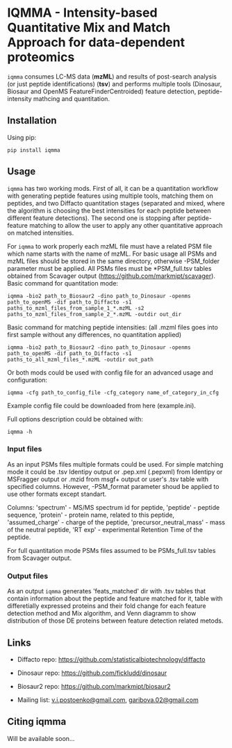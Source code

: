# IQMMA - Intensity-based Quantitative Mix and Match Approach for data-dependent proteomics

`iqmma` consumes LC-MS data (**mzML**) and results of post-search analysis (or just peptide identifications) (**tsv**) and performs multiple tools (Dinosaur, Biosaur and OpenMS FeatureFinderCentroided) feature detection, peptide-intensity mathcing and quantitation.

## Installation

Using pip:

    pip install iqmma

## Usage

`iqmma` has two working mods. First of all, it can be a quantitation workflow with generating peptide features using multiple tools, matching them on peptides, and two Diffacto quantitation stages (separated and mixed, where the algorithm is choosing the best intensities for each peptide between different feature detections). The second one is stopping after peptide-feature matching to allow the user to apply any other quantitative approach on matched intensities.

For `iqmma` to work properly each mzML file must have a related PSM file which name starts with the name of mzML.
For basic usage all PSMs and mzML files should be stored in the same directory, otherwise -PSM_folder parameter must be applied. All PSMs files must be *PSM_full.tsv tables obtained from Scavager output (https://github.com/markmipt/scavager).
Basic command for quantitation mode:

    iqmma -bio2 path_to_Biosaur2 -dino path_to_Dinosaur -openms path_to_openMS -dif path_to_Diffacto -s1 paths_to_mzml_files_from_sample_1_*.mzML -s2 paths_to_mzml_files_from_sample_2_*.mzML -outdir out_dir

Basic command for matching peptide intensities: (all .mzml files goes into first sample without any differences, no quantitation applied)

    iqmma -bio2 path_to_Biosaur2 -dino path_to_Dinosaur -openms path_to_openMS -dif path_to_Diffacto -s1 paths_to_all_mzml_files_*.mzML -outdir out_path

Or both mods could be used with config file for an advanced usage and configuration:

    iqmma -cfg path_to_config_file -cfg_category name_of_category_in_cfg
    
Example config file could be downloaded from here (example.ini). 


Full options description could be obtained with:

    iqmma -h

### Input files

As an input PSMs files multiple formats could be used. For simple matching mode it could be .tsv Identipy output or .pep.xml (.pepxml) from Identipy or MSFragger output or .mzid from msgf+ output or user's .tsv table with specified columns. However, -PSM_format parameter shoud be applied to use other formats except standart.

Columns: 'spectrum' - MS/MS spectrum id for peptide, 'peptide' - peptide sequence, 'protein' - protein name, related to this peptide, 'assumed_charge' - charge of the peptide, 'precursor_neutral_mass' - mass of the neutral peptide, 'RT exp' - experimental Retention Time of the peptide. 

For full quantitation mode PSMs files assumed to be PSMs_full.tsv tables from Scavager output.

### Output files

As an output `iqmma` generates 'feats_matched' dir with .tsv tables that contain information about the peptide and feature matched for it, table with differetially expressed proteins and their fold change for each feature detection method and Mix algorithm, and Venn diagramm to show distribution of those DE proteins between feature detection related metods.

## Links

- Diffacto repo: https://github.com/statisticalbiotechnology/diffacto
- Dinosaur repo: https://github.com/fickludd/dinosaur
- Biosaur2 repo: https://github.com/markmipt/biosaur2

- Mailing list: v.i.postoenko@gmail.com, garibova.02@gmail.com


## Citing iqmma

Will be available soon... 
